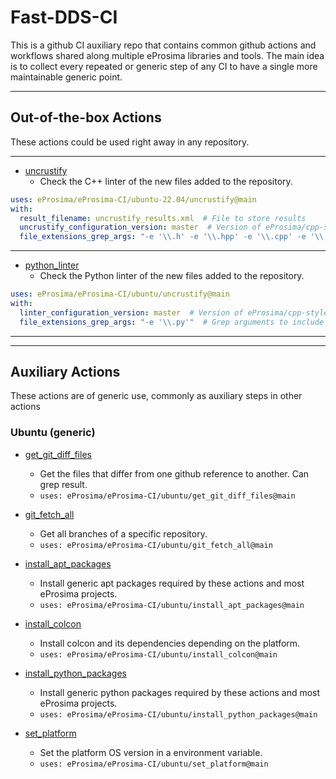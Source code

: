 # Fast-DDS-CI

This is a github CI auxiliary repo that contains common github actions and workflows shared along multiple eProsima libraries and tools.
The main idea is to collect every repeated or generic step of any CI to have a single more maintainable generic point.

---

## Out-of-the-box Actions

These actions could be used right away in any repository.

---

* [uncrustify](ubuntu-22.04/uncrustify/action.yml)
  * Check the C++ linter of the new files added to the repository.

```yml
uses: eProsima/eProsima-CI/ubuntu-22.04/uncrustify@main
with:
  result_filename: uncrustify_results.xml  # File to store results
  uncrustify_configuration_version: master  # Version of eProsima/cpp-style repo to get configuration
  file_extensions_grep_args: "-e '\\.h' -e '\\.hpp' -e '\\.cpp' -e '\\.ipp' -e '\\.cxx'"  # Grep arguments to include files to check
```

---

* [python_linter](ubuntu/python_linter/action.yml)
  * Check the Python linter of the new files added to the repository.

```yml
uses: eProsima/eProsima-CI/ubuntu/uncrustify@main
with:
  linter_configuration_version: master  # Version of eProsima/cpp-style repo to get configuration
  file_extensions_grep_args: "-e '\\.py'"  # Grep arguments to include files to check
```

---
---

## Auxiliary Actions

These actions are of generic use, commonly as auxiliary steps in other actions

### Ubuntu (generic)

* [get_git_diff_files](ubuntu/get_git_diff_files/action.yml)
  * Get the files that differ from one github reference to another. Can grep result.
  * `uses: eProsima/eProsima-CI/ubuntu/get_git_diff_files@main`

* [git_fetch_all](ubuntu/git_fetch_all/action.yml)
  * Get all branches of a specific repository.
  * `uses: eProsima/eProsima-CI/ubuntu/git_fetch_all@main`

* [install_apt_packages](ubuntu/install_apt_packages/action.yml)
  * Install generic apt packages required by these actions and most eProsima projects.
  * `uses: eProsima/eProsima-CI/ubuntu/install_apt_packages@main`

* [install_colcon](ubuntu/install_colcon/action.yml)
  * Install colcon and its dependencies depending on the platform.
  * `uses: eProsima/eProsima-CI/ubuntu/install_colcon@main`

* [install_python_packages](ubuntu/install_python_packages/action.yml)
  * Install generic python packages required by these actions and most eProsima projects.
  * `uses: eProsima/eProsima-CI/ubuntu/install_python_packages@main`

* [set_platform](ubuntu/set_platform/action.yml)
  * Set the platform OS version in a environment variable.
  * `uses: eProsima/eProsima-CI/ubuntu/set_platform@main`

